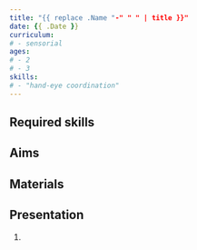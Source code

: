 ```yaml
---
title: "{{ replace .Name "-" " " | title }}"
date: {{ .Date }}
curriculum:
# - sensorial
ages:
# - 2
# - 3
skills:
# - "hand-eye coordination"
---
```


## Required skills

## Aims

## Materials

## Presentation

1. 
